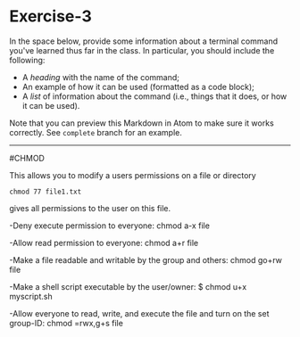 # Exercise-3

In the space below, provide some information about a terminal command you've learned thus far in the class. In particular, you should include the following:

- A _heading_ with the name of the command;
- An example of how it can be used (formatted as a code block);
- A _list_ of information about the command (i.e., things that it does, or how it can be used).

Note that you can preview this Markdown in Atom to make sure it works correctly. See `complete` branch for an example.

---
#CHMOD

This allows you to modify a users permissions on a file or directory

``` chmod 77 file1.txt ```

gives all permissions to the user on this file.

-Deny execute permission to everyone:
chmod a-x file

-Allow read permission to everyone:
chmod a+r file

-Make a file readable and writable by the group and others:
chmod go+rw file

-Make a shell script executable by the user/owner:
$ chmod u+x myscript.sh

-Allow everyone to read, write, and execute the file and turn on the set group-ID:
chmod =rwx,g+s file 
